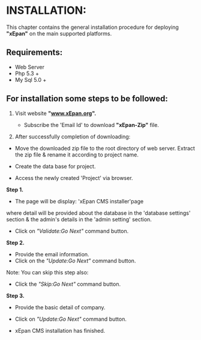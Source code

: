 # INSTALLATION:
  This chapter contains the general installation procedure for deploying **"xEpan"** on the main supported platforms.
## Requirements:
  * Web Server
  * Php 5.3 +
  * My Sql 5.0 +
  

## For installation some steps to be followed:
1. Visit website **"www.xEpan.org".**

   * Subscribe the 'Email Id' to download **"xEpan-Zip"** file.
  
2. After successfully completion of downloading:  
   
* Move the downloaded zip file to the root directory of web server. Extract the zip file & rename it according to project name.
   
* Create the data base for project.
* Access the newly created 'Project' via browser.

**Step 1.**
*  The page will be display:
   'xEpan CMS installer'page
 
where  detail will be provided about the database in the 'database settings' section & the admin's details in the 'admin setting' section.
* Click on _"Validate:Go Next"_ command button.

**Step 2.**
* Provide the email information.
* Click on the _"Update:Go Next"_ command button.

Note: You can skip this step also:
* Click the _"Skip:Go Next"_ command button.

**Step 3.**
* Provide the basic detail of company.
* Click on _"Update:Go Next"_ command button.

* xEpan CMS installation has finished.




       